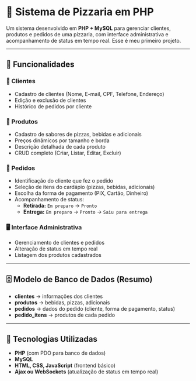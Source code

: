 # 🍕 Sistema de Pizzaria em PHP

Um sistema desenvolvido em **PHP + MySQL** para gerenciar clientes, produtos e pedidos de uma pizzaria, com interface administrativa e acompanhamento de status em tempo real.
Esse é meu primeiro projeto.

---

## 📌 Funcionalidades

### 👤 Clientes
- Cadastro de clientes (Nome, E-mail, CPF, Telefone, Endereço)
- Edição e exclusão de clientes
- Histórico de pedidos por cliente

### 🍕 Produtos
- Cadastro de sabores de pizzas, bebidas e adicionais
- Preços dinâmicos por tamanho e borda
- Descrição detalhada de cada produto
- CRUD completo (Criar, Listar, Editar, Excluir)

### 🛒 Pedidos
- Identificação do cliente que fez o pedido
- Seleção de itens do cardápio (pizzas, bebidas, adicionais)
- Escolha da forma de pagamento (PIX, Cartão, Dinheiro)
- Acompanhamento de status:
  - **Retirada:** `Em preparo` → `Pronto`
  - **Entrega:** `Em preparo` → `Pronto` → `Saiu para entrega`

### 🖥️ Interface Administrativa
- Gerenciamento de clientes e pedidos
- Alteração de status em tempo real
- Listagem dos produtos cadastrados

---

## 🗄️ Modelo de Banco de Dados (Resumo)

- **clientes** → informações dos clientes  
- **produtos** → bebidas, pizzas, adicionais  
- **pedidos** → dados do pedido (cliente, forma de pagamento, status)  
- **pedido_itens** → produtos de cada pedido  

---

## 🚀 Tecnologias Utilizadas
- **PHP** (com PDO para banco de dados)  
- **MySQL**  
- **HTML, CSS, JavaScript** (frontend básico)  
- **Ajax ou WebSockets** (atualização de status em tempo real)

